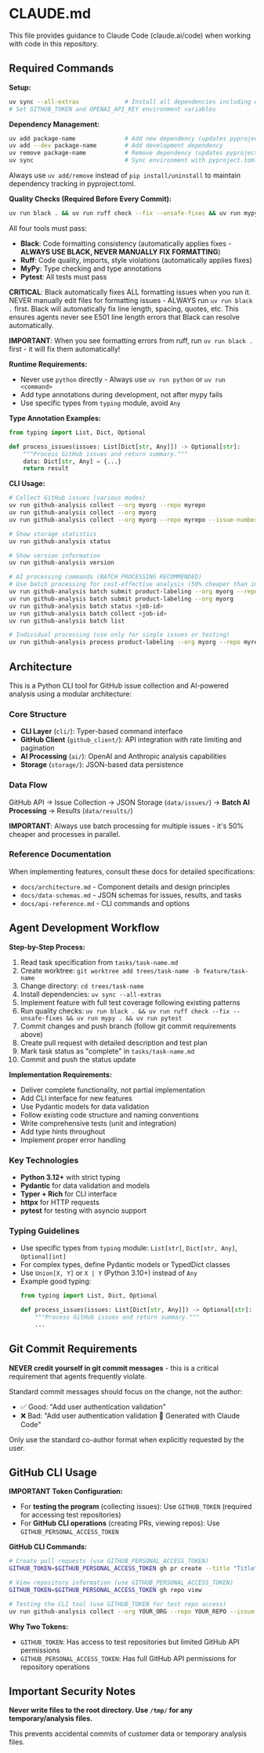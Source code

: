 # CLAUDE.md

This file provides guidance to Claude Code (claude.ai/code) when working with code in this repository.

## Required Commands

**Setup:**
```bash
uv sync --all-extras             # Install all dependencies including dev tools
# Set GITHUB_TOKEN and OPENAI_API_KEY environment variables
```

**Dependency Management:**
```bash
uv add package-name              # Add new dependency (updates pyproject.toml)
uv add --dev package-name        # Add development dependency
uv remove package-name           # Remove dependency (updates pyproject.toml)
uv sync                          # Sync environment with pyproject.toml
```
Always use `uv add/remove` instead of `pip install/uninstall` to maintain dependency tracking in pyproject.toml.

**Quality Checks (Required Before Every Commit):**
```bash
uv run black . && uv run ruff check --fix --unsafe-fixes && uv run mypy . && uv run pytest
```

All four tools must pass:
- **Black**: Code formatting consistency (automatically applies fixes - **ALWAYS USE BLACK, NEVER MANUALLY FIX FORMATTING**)
- **Ruff**: Code quality, imports, style violations (automatically applies fixes)
- **MyPy**: Type checking and type annotations
- **Pytest**: All tests must pass

**CRITICAL**: Black automatically fixes ALL formatting issues when you run it. NEVER manually edit files for formatting issues - ALWAYS run `uv run black .` first. Black will automatically fix line length, spacing, quotes, etc. This ensures agents never see E501 line length errors that Black can resolve automatically.

**IMPORTANT**: When you see formatting errors from ruff, run `uv run black .` first - it will fix them automatically!

**Runtime Requirements:**
- Never use `python` directly - Always use `uv run python` or `uv run <command>`
- Add type annotations during development, not after mypy fails
- Use specific types from `typing` module, avoid `Any`

**Type Annotation Examples:**
```python
from typing import List, Dict, Optional

def process_issues(issues: List[Dict[str, Any]]) -> Optional[str]:
    """Process GitHub issues and return summary."""
    data: Dict[str, Any] = {...}
    return result
```

**CLI Usage:**
```bash
# Collect GitHub issues (various modes)
uv run github-analysis collect --org myorg --repo myrepo                    # Repository-specific
uv run github-analysis collect --org myorg                                  # Organization-wide  
uv run github-analysis collect --org myorg --repo myrepo --issue-number 123 # Single issue

# Show storage statistics
uv run github-analysis status

# Show version information
uv run github-analysis version

# AI processing commands (BATCH PROCESSING RECOMMENDED)
# Use batch processing for cost-effective analysis (50% cheaper than individual processing)
uv run github-analysis batch submit product-labeling --org myorg --repo myrepo   # Batch process all issues for repo
uv run github-analysis batch submit product-labeling --org myorg               # Batch process all org issues
uv run github-analysis batch status <job-id>                                   # Check batch job progress
uv run github-analysis batch collect <job-id>                                  # Collect completed results
uv run github-analysis batch list                                              # List all batch jobs

# Individual processing (use only for single issues or testing)
uv run github-analysis process product-labeling --org myorg --repo myrepo --issue-number 123  # Single issue only
```

## Architecture

This is a Python CLI tool for GitHub issue collection and AI-powered analysis using a modular architecture:

### Core Structure
- **CLI Layer** (`cli/`): Typer-based command interface
- **GitHub Client** (`github_client/`): API integration with rate limiting and pagination
- **AI Processing** (`ai/`): OpenAI and Anthropic analysis capabilities
- **Storage** (`storage/`): JSON-based data persistence

### Data Flow
GitHub API → Issue Collection → JSON Storage (`data/issues/`) → **Batch AI Processing** → Results (`data/results/`)

**IMPORTANT**: Always use batch processing for multiple issues - it's 50% cheaper and processes in parallel.

### Reference Documentation
When implementing features, consult these docs for detailed specifications:
- `docs/architecture.md` - Component details and design principles
- `docs/data-schemas.md` - JSON schemas for issues, results, and tasks
- `docs/api-reference.md` - CLI commands and options

## Agent Development Workflow

**Step-by-Step Process:**

1. Read task specification from `tasks/task-name.md`
2. Create worktree: `git worktree add trees/task-name -b feature/task-name`
3. Change directory: `cd trees/task-name`
4. Install dependencies: `uv sync --all-extras`
5. Implement feature with full test coverage following existing patterns
6. Run quality checks: `uv run black . && uv run ruff check --fix --unsafe-fixes && uv run mypy . && uv run pytest`
7. Commit changes and push branch (follow git commit requirements above)
8. Create pull request with detailed description and test plan
9. Mark task status as "complete" in `tasks/task-name.md`
10. Commit and push the status update

**Implementation Requirements:**
- Deliver complete functionality, not partial implementation
- Add CLI interface for new features
- Use Pydantic models for data validation
- Follow existing code structure and naming conventions
- Write comprehensive tests (unit and integration)
- Add type hints throughout
- Implement proper error handling

### Key Technologies
- **Python 3.12+** with strict typing
- **Pydantic** for data validation and models
- **Typer + Rich** for CLI interface
- **httpx** for HTTP requests
- **pytest** for testing with asyncio support

### Typing Guidelines
- Use specific types from `typing` module: `List[str]`, `Dict[str, Any]`, `Optional[int]`
- For complex types, define Pydantic models or TypedDict classes
- Use `Union[X, Y]` or `X | Y` (Python 3.10+) instead of `Any`
- Example good typing:
  ```python
  from typing import List, Dict, Optional
  
  def process_issues(issues: List[Dict[str, Any]]) -> Optional[str]:
      """Process GitHub issues and return summary."""
      ...
  ```

## Git Commit Requirements

**NEVER credit yourself in git commit messages** - this is a critical requirement that agents frequently violate.

Standard commit messages should focus on the change, not the author:
- ✅ Good: "Add user authentication validation"
- ❌ Bad: "Add user authentication validation 🤖 Generated with Claude Code"

Only use the standard co-author format when explicitly requested by the user.

## GitHub CLI Usage

**IMPORTANT Token Configuration:**
- For **testing the program** (collecting issues): Use `GITHUB_TOKEN` (required for accessing test repositories)
- For **GitHub CLI operations** (creating PRs, viewing repos): Use `GITHUB_PERSONAL_ACCESS_TOKEN`

**GitHub CLI Commands:**
```bash
# Create pull requests (use GITHUB_PERSONAL_ACCESS_TOKEN)
GITHUB_TOKEN=$GITHUB_PERSONAL_ACCESS_TOKEN gh pr create --title "Title" --body "Body"

# View repository information (use GITHUB_PERSONAL_ACCESS_TOKEN) 
GITHUB_TOKEN=$GITHUB_PERSONAL_ACCESS_TOKEN gh repo view

# Testing the CLI tool (use GITHUB_TOKEN for test repo access)
uv run github-analysis collect --org YOUR_ORG --repo YOUR_REPO --issue-number 123
```

**Why Two Tokens:**
- `GITHUB_TOKEN`: Has access to test repositories but limited GitHub API permissions
- `GITHUB_PERSONAL_ACCESS_TOKEN`: Has full GitHub API permissions for repository operations

## Important Security Notes

**Never write files to the root directory. Use `/tmp/` for any temporary/analysis files.**

This prevents accidental commits of customer data or temporary analysis files.
